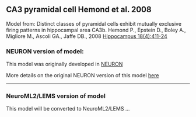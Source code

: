## CA3 pyramidal cell Hemond et al. 2008

Model from: Distinct classes of pyramidal cells exhibit mutually exclusive firing patterns in hippocampal area CA3b. Hemond P., Epstein D., Boley A., Migliore M., Ascoli GA., Jaffe DB., 2008 [Hippocampus 18(4):411-24](http://onlinelibrary.wiley.com/doi/10.1002/hipo.20404/abstract;jsessionid=C830324EEF7BAD935D6B20574A2D7C8E.f01t03)

### NEURON version of model:

This model was originally developed in [NEURON](https://www.neuron.yale.edu/neuron/)

More details on the original NEURON version of this model [here](https://github.com/andrisecker/Hemond2008-CA3Pyr/tree/master/ModelDB)

-------------------------------------------------------------------------------------------------------------------------------

### NeuroML2/LEMS version of model

This model will be converted to NeuroML2/LEMS ...
